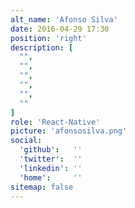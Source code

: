 ```yaml
---
alt_name: 'Afonso Silva'
date: 2016-04-29 17:30
position: 'right'
description: [
  "",
  "",
  "",
  "",
  "",
  ""
]
role: 'React-Native'
picture: 'afonsosilva.png'
social:
  'github':   ''
  'twitter':  ''
  'linkedin': ''
  'home':     ''
sitemap: false
---
```

